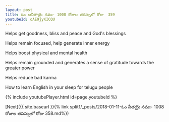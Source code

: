 ```yaml
---
layout: post
title: ఓం ఆనీతాయై నమః- 1008 రోజుల తపస్సులో రోజు  359
youtubeId: oAE9jyKICQU
---
```

 
 
Helps get goodness, bliss and peace and God's blessings
 
Helps remain focused, help generate inner energy 
 
Helps boost physical and mental health 
 
Helps remain grounded and generates a sense of gratitude towards the greater power 
 
Helps reduce bad karma
 
How to learn English in your sleep for telugu people
 
 
 
 


{% include youtubePlayer.html id=page.youtubeId %}
 
[Next]({{ site.baseurl }}{% link split1/_posts/2018-01-11-ఓం నీతయై నమః- 1008 రోజుల తపస్సులో రోజు  358.md%})
 
